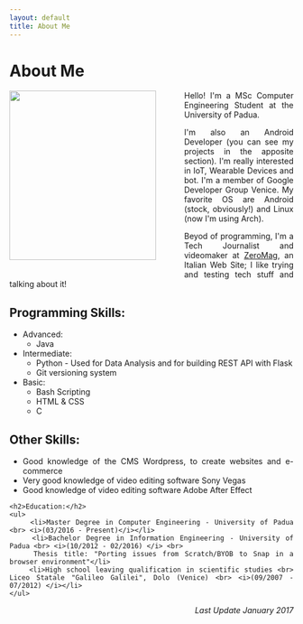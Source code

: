 ```yaml
---
layout: default
title: About Me
---
```


<div class="post" align="justify">
<h1 class="pageTitle">About Me</h1>
<p> <img src="{{ '/assets/img/mee.jpg' | prepend: site.baseurl }}" alt="" align="left" style="margin-right:50px; margin-bottom:30px" width="260px" height="300px">Hello! I'm a MSc Computer Engineering Student at the University of Padua.</p>
<p>I'm also an Android Developer (you can see my projects in the apposite section). I'm really interested in IoT, Wearable Devices and bot. I'm a member of Google Developer Group Venice. My favorite OS are Android (stock, obviously!) and Linux (now I'm using Arch).</p>
<p> Beyod of programming, I'm a Tech Journalist and videomaker at <a href="http://zeromag.eu" target="blank">ZeroMag</a>, an Italian Web Site; I like trying and testing tech stuff and talking about it!</p>

<h2>Programming Skills:</h2>
<ul>
	<li>Advanced:
		<ul>
			<li>Java</li>
		</ul>
	</li>
	<li>Intermediate:
		<ul>
			<li>Python - Used for Data Analysis and for building REST API with Flask</li>
			<li>Git versioning system</li>
		</ul>
	</li>
	<li>Basic:
		<ul>
			<li>Bash Scripting</li>
			<li>HTML &amp; CSS</li>
			<li>C</li>
		</ul>
	</li>
</ul>

<h2>Other Skills:</h2>
<ul>
	<li>Good knowledge of the CMS Wordpress, to create websites and e-commerce</li>
	<li>Very good knowledge of video editing software Sony Vegas</li>
	<li>Good knowledge of video editing software Adobe After Effect</li>
</ul>

	<h2>Education:</h2>
	<ul>
		<li>Master Degree in Computer Engineering - University of Padua <br> <i>(03/2016 - Present)</i></li>
		<li>Bachelor Degree in Information Engineering - University of Padua <br> <i>(10/2012 - 02/2016) </i> <br>
		Thesis title: "Porting issues from Scratch/BYOB to Snap in a browser environment"</li>
		<li>High school leaving qualification in scientific studies <br> Liceo Statale "Galileo Galilei", Dolo (Venice) <br> <i>(09/2007 - 07/2012) </i></li>
  	</ul>
</div>

<div style="text-align: right"> <i>Last Update January 2017</i> </div>
